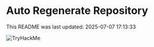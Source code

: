 # Auto Regenerate Repository

This README was last updated: 2025-07-07 17:13:33

 ![TryHackMe](https://tryhackme.com/badge/533634)
